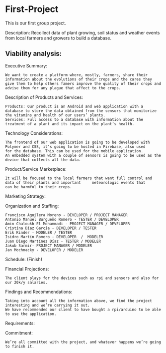 # First-Project

This is our first group project.

Description: Recollect data of plant growing, soil status and weather events from local farmers and growers to build a database.

## Viability analysis: 

  Executive Summary:
  
    We want to create a platform where, mostly, farmers, share their information about the evolutions of their crops and the cares they     give them to help others famers improve the quality of their crops and advise them for any plague that affect to the crops.

  Description of Products and Services:
  
    Products: Our product is an Android and web application with a database to store the data obtained from the sensors that monitorize     the vitamins and health of our users’ plants.
    Services: Full access to a database with information about the treatment of a plant and its impact on the plant’s health.

  Technology Considerations: 
  
    The frontend of our web application is going to be developed with Polymer and CSS, it’s going to be hosted in Firebase, also used       for the database. This can be used for the mobile application.
    An embedded system with a couple of sensors is going to be used as the device that collects all the data.

  Product/Service Marketplace:
  
    It will be focused to the local farmers that want full control and data of their plants and important     meteorologic events that     can be harmful to their crops. 

  Marketing Strategy:

  Organization and Staffing: 
  
    Francisco Aguilera Moreno - DEVELOPER / PROJECT MANAGER
    Antonio Manuel Burgueño Romero - TESTER / DEVELOPER
    Amin Chaloukh El Mohammadi - PROJECT MANAGER / DEVELOPER
    Cristina Díaz García - DEVELOPER / TESTER
    Erik Kinder - MODELER / TESTER
    Isidro Martín Romero - DEVELOPER  /  MODELER
    Juan Diego Martínez Díaz - TESTER / MODELER
    Jakub Sarmir- PROJECT MANAGER / MODELER
    Jan Mochnacky - DEVELOPER / MODELER

  Schedule:  (Finish)

  Financial Projections:
  
    The client plays for the devices such as rpi and sensors and also for our 20k/y salaries.

  Findings and Recommendations:
  
    Taking into account all the information above, we find the project interesting and we’re carrying it out.
    We have recommended our client to have bought a rpi/arduino to be able to use the application.

  Requirements:
  
  Commitment:
  
    We’re all committed with the project, and whatever happens we’re going to finish it.
